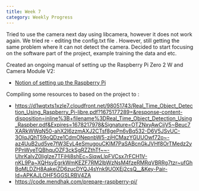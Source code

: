 ```yaml
---
title: Week 7
category: Weekly Progress
---
```


Tried to use the camera next day using libcamera, however it does not work again. We tried re - editing the config.txt file . However, still getting the same problem where it can not detect the camera. Decided to start focusing on the software part of the project, example training the data and etc. 

Created an ongoing manual of setting up the Raspberry Pi Zero 2 W and Camera Module V2: 
-  [Notion of setting up the Raspberry Pi](https://aquamarine-nerve-0ca.notion.site/Setting-Up-Raspberry-Pi-Zero-2-W-Camera-V2-104f0b17d3854981bf7fe77b490b6ab0)

Compiling some resources to based on the project to : 
- https://d1wqtxts1xzle7.cloudfront.net/98051743/Real_Time_Object_Detection_Using_Raspberry_Pi-libre.pdf?1675177289=&response-content-disposition=inline%3B+filename%3DReal_Time_Object_Detection_Using_Raspber.pdf&Expires=1678217978&Signature=OTZNxyAwCijV5~Beuc7XARkWWqN50-ahX2I6zzmAXJ2CTsf8gePn6vBq532-D6V5JSvUC-3OIqJQhT59oQDze1CdmONepnbW5-zjHCMazYGUUOwf72o~-az4UuB2ud5ve7fW3EyL4eSmugouCKIM7PaSABcnGkJVHf8OrTMedz2yPPnWyeTQBhquOZF3ckSgRZZthTf~~-UhrKaIvZ0IigIze7TFiHj8shEc~SiqwLlpFVCsx7rFCH1V-nKL9Pa~XQHsyEgrkWmKEZF7RM2lbWzNsM4fzeRMRqVBRRg7tzr~ufGhBqMLDZH8AakeiZD6zucDYQJ4sYnk9UOXEj2csQ__&Key-Pair-Id=APKAJLOHF5GGSLRBV4ZA
- https://code.mendhak.com/prepare-raspberry-pi/
